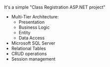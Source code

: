 It's a simple "Class Registration ASP.NET project"

* Multi-Tier Architecture:
    - Presentation 
    - Business Logic
    - Entity
    - Data Access 
* Microsoft SQL Server
* Relational Tables
* CRUD operations
* Session management
